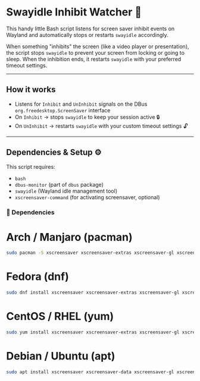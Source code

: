 # Swayidle Inhibit Watcher 🚦

This handy little Bash script listens for screen saver inhibit events on Wayland and automatically stops or restarts `swayidle` accordingly.  

When something "inhibits" the screen (like a video player or presentation), the script stops `swayidle` to prevent your screen from locking or going to sleep. When the inhibition ends, it restarts `swayidle` with your preferred timeout settings.

---

## How it works

- Listens for `Inhibit` and `UnInhibit` signals on the DBus `org.freedesktop.ScreenSaver` interface  
- On `Inhibit` → stops `swayidle` to keep your session active 🔒  
- On `UnInhibit` → restarts `swayidle` with your custom timeout settings 🔓  

---

## Dependencies & Setup ⚙️

This script requires:

- `bash`  
- `dbus-monitor` (part of `dbus` package)  
- `swayidle` (Wayland idle management tool)  
- `xscreensaver-command` (for activating screensaver, optional)  

### 🧩 Dependencies

# Arch / Manjaro (pacman)
```bash
sudo pacman -S xscreensaver xscreensaver-extras xscreensaver-gl xscreensaver-data xscreensaver-data-extra swayidle
```
# Fedora (dnf)
```bash
sudo dnf install xscreensaver xscreensaver-extras xscreensaver-gl xscreensaver-gl-extra xscreensaver-data-extra swayidle
```
# CentOS / RHEL (yum)
```bash
sudo yum install xscreensaver xscreensaver-extras xscreensaver-gl xscreensaver-gl-extra xscreensaver-data-extra swayidle
```
# Debian / Ubuntu (apt)
```bash
sudo apt install xscreensaver xscreensaver-data xscreensaver-gl xscreensaver-gl-extra xscreensaver-data-extra swayidle
```
